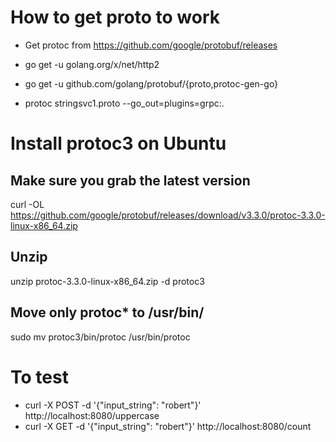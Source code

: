 # How to get proto to work

* Get protoc from https://github.com/google/protobuf/releases

* go get -u golang.org/x/net/http2
* go get -u github.com/golang/protobuf/{proto,protoc-gen-go}
* protoc stringsvc1.proto --go_out=plugins=grpc:.

# Install protoc3 on Ubuntu
## Make sure you grab the latest version
curl -OL https://github.com/google/protobuf/releases/download/v3.3.0/protoc-3.3.0-linux-x86_64.zip

## Unzip
unzip protoc-3.3.0-linux-x86_64.zip -d protoc3

## Move only protoc* to /usr/bin/
sudo mv protoc3/bin/protoc /usr/bin/protoc

# To test

* curl -X POST -d '{"input_string": "robert"}' http://localhost:8080/uppercase
* curl -X GET -d '{"input_string": "robert"}' http://localhost:8080/count
